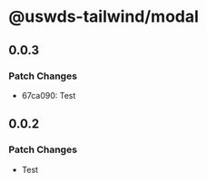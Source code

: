 # @uswds-tailwind/modal

## 0.0.3

### Patch Changes

- 67ca090: Test

## 0.0.2

### Patch Changes

- Test
